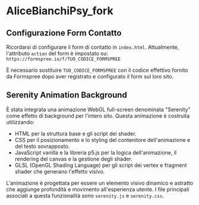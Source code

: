 # AliceBianchiPsy_fork

## Configurazione Form Contatto

Ricordarsi di configurare il form di contatto in `index.html`.
Attualmente, l'attributo `action` del form è impostato su:
`https://formspree.io/f/TUO_CODICE_FORMSPREE`

È necessario sostituire `TUO_CODICE_FORMSPREE` con il codice effettivo fornito da Formspree dopo aver registrato e configurato il form sul loro sito.

## Serenity Animation Background

È stata integrata una animazione WebGL full-screen denominata "Serenity" come effetto di background per l'intero sito.
Questa animazione è costruita utilizzando:
- HTML per la struttura base e gli script dei shader.
- CSS per il posizionamento e lo styling del contenitore dell'animazione e del testo sovrapposto.
- JavaScript vanilla e la libreria p5.js per la logica dell'animazione, il rendering del canvas e la gestione degli shader.
- GLSL (OpenGL Shading Language) per gli script dei vertex e fragment shader che generano l'effetto visivo.

L'animazione è progettata per essere un elemento visivo dinamico e astratto che aggiunge profondità e movimento all'esperienza utente. I file principali associati a questa funzionalità sono `serenity.js` e `serenity.css`.